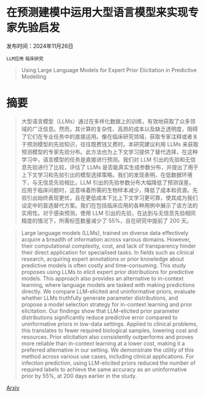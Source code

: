 # 在预测建模中运用大型语言模型来实现专家先验启发

发布时间：2024年11月26日

`LLM应用` `临床研究`

> Using Large Language Models for Expert Prior Elicitation in Predictive Modelling

# 摘要

> 大型语言模型（LLMs）通过在多样化数据上的训练，有效地获取了众多领域的广泛信息。然而，其计算的复杂性、高昂的成本以及缺乏透明度，阻碍了它们在专业任务中的直接运用。像在临床研究领域，获取专家注释或者关于预测模型的先验知识，往往既费钱又费时。本研究建议利用 LLMs 来获取预测模型的专家先验分布。此方法也为上下文学习提供了替代选择，在这种学习中，语言模型的任务是直接进行预测。我们对 LLM 引出的先验和无信息先验进行了比较，评估了 LLMs 是否能真实生成参数分布，并提出了用于上下文学习和先验引出的模型选择策略。我们的发现表明，在低数据环境下，与无信息先验相比，LLM 引出的先验参数分布大幅降低了预测误差。应用于临床问题时，这意味着所需的生物样本减少，降低了成本和资源。先验引出始终表现更优，且在更低成本下比上下文学习更可靠，使其成为我们设定中的首选替代方案。我们在包括临床应用的各种用例中展示了该方法的实用性。对于感染预测，使用 LLM 引出的先验，在达到与无信息先验相同精度的情况下，所需标签数量减少了 55%，且在研究中提前了 200 天。

> Large language models (LLMs), trained on diverse data effectively acquire a breadth of information across various domains. However, their computational complexity, cost, and lack of transparency hinder their direct application for specialised tasks. In fields such as clinical research, acquiring expert annotations or prior knowledge about predictive models is often costly and time-consuming. This study proposes using LLMs to elicit expert prior distributions for predictive models. This approach also provides an alternative to in-context learning, where language models are tasked with making predictions directly. We compare LLM-elicited and uninformative priors, evaluate whether LLMs truthfully generate parameter distributions, and propose a model selection strategy for in-context learning and prior elicitation. Our findings show that LLM-elicited prior parameter distributions significantly reduce predictive error compared to uninformative priors in low-data settings. Applied to clinical problems, this translates to fewer required biological samples, lowering cost and resources. Prior elicitation also consistently outperforms and proves more reliable than in-context learning at a lower cost, making it a preferred alternative in our setting. We demonstrate the utility of this method across various use cases, including clinical applications. For infection prediction, using LLM-elicited priors reduced the number of required labels to achieve the same accuracy as an uninformative prior by 55%, at 200 days earlier in the study.

[Arxiv](https://arxiv.org/abs/2411.17284)